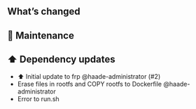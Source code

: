 ## What’s changed

## 🧰 Maintenance

## ⬆️ Dependency updates
- ⬆ Initial update to frp @haade-administrator (#2)
- Erase files in rootfs and COPY rootfs to Dockerfile @haade-administrator
- Error to run.sh
